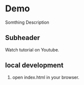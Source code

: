 # Demo

Somthing Description

## Subheader

Watch tutorial on Youtube.

## local development

1. open index.html in your browser.